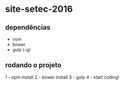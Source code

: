 # site-setec-2016

## dependências
- nvm
- bower
- gulp (-g)

## rodando o projeto
1 - npm install
2 - bower install
3 - gulp
4 - start coding!
